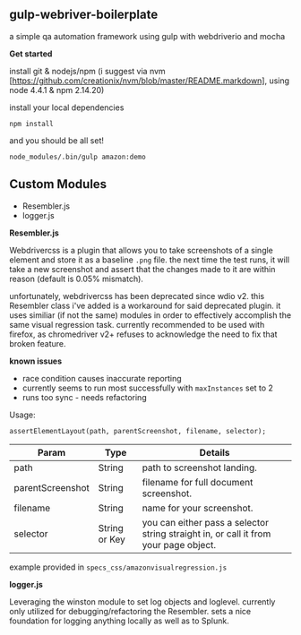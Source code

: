 ## gulp-webriver-boilerplate

a simple qa automation framework using gulp with webdriverio and mocha

**Get started**

install git & nodejs/npm (i suggest via nvm [https://github.com/creationix/nvm/blob/master/README.markdown], using node 4.4.1 & npm 2.14.20)

install your local dependencies

```
npm install
```

and you should be all set!

```
node_modules/.bin/gulp amazon:demo
```

## Custom Modules

- Resembler.js
- logger.js

**Resembler.js**

Webdrivercss is a plugin that allows you to take screenshots of a single element
and store it as a baseline `.png` file. the next time the test runs, it will take a new screenshot
and assert that the changes made to it are within reason (default is 0.05% mismatch).

unfortunately, webdrivercss has been deprecated since wdio v2. this Resembler class i've added
is a workaround for said deprecated plugin. it uses similiar (if not the same) modules in
order to effectively accomplish the same visual regression task. currently recommended to be used with firefox, as chromedriver v2+ refuses to acknowledge the need to fix that broken feature.

**known issues**
- race condition causes inaccurate reporting
- currently seems to run most successfully with `maxInstances` set to 2
- runs too sync - needs refactoring

Usage:

```
assertElementLayout(path, parentScreenshot, filename, selector);
```
| Param    | Type          | Details                                                                                |
|----------|---------------|----------------------------------------------------------------------------------------|
| path     | String        | path to screenshot landing.                                       |
| parentScreenshot     | String        | filename for full document screenshot.                                       |
| filename | String        | name for your screenshot.                                       |
| selector | String or Key | you can either pass a selector string straight in, or call it from your page object.   |

example provided in `specs_css/amazonvisualregression.js`

**logger.js**

Leveraging the winston module to set log objects and loglevel. currently only utilized for debugging/refactoring the Resembler. sets a nice foundation for logging anything locally as well as to Splunk.
